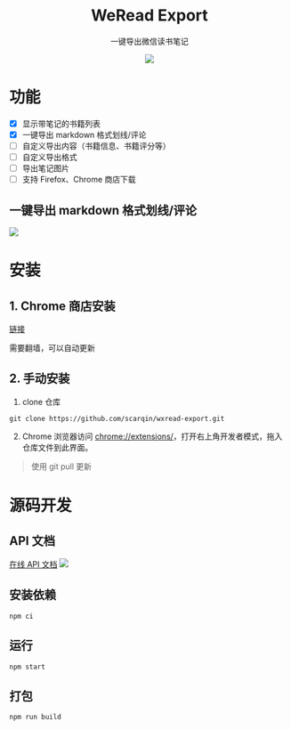 <h1 align="center">WeRead Export</h1>
<div align="center">
一键导出微信读书笔记

![](https://raw.githubusercontent.com/scarqin/wxread-export/main/wiki/app.png)
</div>

# 功能
- [x] 显示带笔记的书籍列表
- [x] 一键导出 markdown 格式划线/评论
- [ ] 自定义导出内容（书籍信息、书籍评分等）
- [ ] 自定义导出格式
- [ ] 导出笔记图片
- [ ] 支持 Firefox、Chrome 商店下载
## 一键导出 markdown 格式划线/评论
![](https://raw.githubusercontent.com/scarqin/wxread-export/main/wiki/note-demo.png)
# 安装
## 1. Chrome 商店安装
[链接](https://chrome.google.com/webstore/detail/weread-export/pfdngabomfljjilophohpifglnodhhnh?hl=zh-CN&authuser=0)

需要翻墙，可以自动更新

## 2. 手动安装
1. clone 仓库
```
git clone https://github.com/scarqin/wxread-export.git
```

2. Chrome 浏览器访问 [chrome://extensions/](chrome://extensions/)，打开右上角开发者模式，拖入仓库文件到此界面。

> 使用 git pull 更新


# 源码开发
## API 文档
[在线 API 文档](https://www.eolink.com/share/inside/65wWvE/api/-1)
![](https://raw.githubusercontent.com/scarqin/wxread-export/main/wiki/eolink.png)

## 安装依赖
```
npm ci
```
## 运行
```
npm start
```
## 打包
```
npm run build
```
